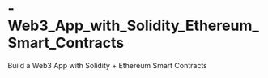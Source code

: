 # -Web3_App_with_Solidity_Ethereum_Smart_Contracts
Build a Web3 App with Solidity + Ethereum Smart Contracts
